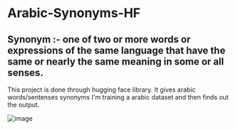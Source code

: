 # Arabic-Synonyms-HF

<h2> Synonym :- one of two or more words or expressions of the same language that have the same or nearly the same meaning in some or all senses. </h2>

This project is done through hugging face library.
It gives arabic words/sentenses synonyms
I'm training a arabic dataset and then finds out the output.

![image](https://user-images.githubusercontent.com/48207530/129199465-fb9c7cda-3a81-4b6a-b28d-d565e6f81a82.png)

